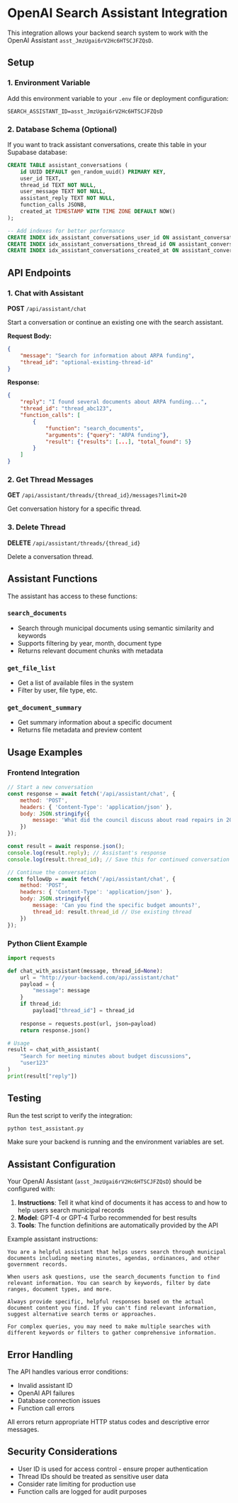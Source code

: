 # OpenAI Search Assistant Integration

This integration allows your backend search system to work with the OpenAI Assistant `asst_JmzUgai6rV2Hc6HTSCJFZQsD`.

## Setup

### 1. Environment Variable
Add this environment variable to your `.env` file or deployment configuration:

```env
SEARCH_ASSISTANT_ID=asst_JmzUgai6rV2Hc6HTSCJFZQsD
```

### 2. Database Schema (Optional)
If you want to track assistant conversations, create this table in your Supabase database:

```sql
CREATE TABLE assistant_conversations (
    id UUID DEFAULT gen_random_uuid() PRIMARY KEY,
    user_id TEXT,
    thread_id TEXT NOT NULL,
    user_message TEXT NOT NULL,
    assistant_reply TEXT NOT NULL,
    function_calls JSONB,
    created_at TIMESTAMP WITH TIME ZONE DEFAULT NOW()
);

-- Add indexes for better performance
CREATE INDEX idx_assistant_conversations_user_id ON assistant_conversations(user_id);
CREATE INDEX idx_assistant_conversations_thread_id ON assistant_conversations(thread_id);
CREATE INDEX idx_assistant_conversations_created_at ON assistant_conversations(created_at);
```

## API Endpoints

### 1. Chat with Assistant
**POST** `/api/assistant/chat`

Start a conversation or continue an existing one with the search assistant.

**Request Body:**
```json
{
    "message": "Search for information about ARPA funding",
    "thread_id": "optional-existing-thread-id"
}
```

**Response:**
```json
{
    "reply": "I found several documents about ARPA funding...",
    "thread_id": "thread_abc123",
    "function_calls": [
        {
            "function": "search_documents",
            "arguments": {"query": "ARPA funding"},
            "result": {"results": [...], "total_found": 5}
        }
    ]
}
```

### 2. Get Thread Messages
**GET** `/api/assistant/threads/{thread_id}/messages?limit=20`

Get conversation history for a specific thread.

### 3. Delete Thread
**DELETE** `/api/assistant/threads/{thread_id}`

Delete a conversation thread.

## Assistant Functions

The assistant has access to these functions:

### `search_documents`
- Search through municipal documents using semantic similarity and keywords
- Supports filtering by year, month, document type
- Returns relevant document chunks with metadata

### `get_file_list`
- Get a list of available files in the system
- Filter by user, file type, etc.

### `get_document_summary`
- Get summary information about a specific document
- Returns file metadata and preview content

## Usage Examples

### Frontend Integration
```javascript
// Start a new conversation
const response = await fetch('/api/assistant/chat', {
    method: 'POST',
    headers: { 'Content-Type': 'application/json' },
    body: JSON.stringify({
        message: 'What did the council discuss about road repairs in 2024?'
    })
});

const result = await response.json();
console.log(result.reply); // Assistant's response
console.log(result.thread_id); // Save this for continued conversation

// Continue the conversation
const followUp = await fetch('/api/assistant/chat', {
    method: 'POST',
    headers: { 'Content-Type': 'application/json' },
    body: JSON.stringify({
        message: 'Can you find the specific budget amounts?',
        thread_id: result.thread_id // Use existing thread
    })
});
```

### Python Client Example
```python
import requests

def chat_with_assistant(message, thread_id=None):
    url = "http://your-backend.com/api/assistant/chat"
    payload = {
        "message": message
    }
    if thread_id:
        payload["thread_id"] = thread_id
    
    response = requests.post(url, json=payload)
    return response.json()

# Usage
result = chat_with_assistant(
    "Search for meeting minutes about budget discussions", 
    "user123"
)
print(result["reply"])
```

## Testing

Run the test script to verify the integration:

```bash
python test_assistant.py
```

Make sure your backend is running and the environment variables are set.

## Assistant Configuration

Your OpenAI Assistant (`asst_JmzUgai6rV2Hc6HTSCJFZQsD`) should be configured with:

1. **Instructions**: Tell it what kind of documents it has access to and how to help users search municipal records
2. **Model**: GPT-4 or GPT-4 Turbo recommended for best results
3. **Tools**: The function definitions are automatically provided by the API

Example assistant instructions:
```
You are a helpful assistant that helps users search through municipal documents including meeting minutes, agendas, ordinances, and other government records. 

When users ask questions, use the search_documents function to find relevant information. You can search by keywords, filter by date ranges, document types, and more.

Always provide specific, helpful responses based on the actual document content you find. If you can't find relevant information, suggest alternative search terms or approaches.

For complex queries, you may need to make multiple searches with different keywords or filters to gather comprehensive information.
```

## Error Handling

The API handles various error conditions:
- Invalid assistant ID
- OpenAI API failures  
- Database connection issues
- Function call errors

All errors return appropriate HTTP status codes and descriptive error messages.

## Security Considerations

- User ID is used for access control - ensure proper authentication
- Thread IDs should be treated as sensitive user data
- Consider rate limiting for production use
- Function calls are logged for audit purposes